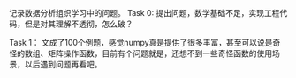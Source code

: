 记录数据分析组织学习中的问题。
Task 0:
提出问题，数学基础不足，实现工程代码，但是对其理解不透彻，怎么破？

Task 1：
文成了100个例题，感觉numpy真是提供了很多丰富，甚至可以说是奇怪的数组、矩阵操作函数，目前有个问题就是，还想不到一些奇怪函数的使用场景，以后遇到问题再看吧。

